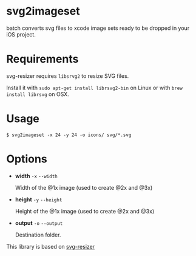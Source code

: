 # svg2imageset
batch converts svg files to xcode image sets ready to be dropped in your iOS project.

# Requirements

svg-resizer requires `libsrvg2` to resize SVG files.

Install it with `sudo apt-get install librsvg2-bin` on Linux or with `brew install librsvg` on OSX.

# Usage

    $ svg2imageset -x 24 -y 24 -o icons/ svg/*.svg

# Options

- **width** `-x` `--width`

  Width of the @1x image (used to create @2x and @3x)

- **height** `-y` `--height`

  Height of the @1x image (used to create @2x and @3x)

- **output** `-o` `--output`

  Destination folder.

This library is based on [svg-resizer](https://github.com/vieron/svg-resizer)